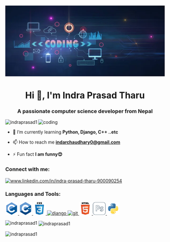 ![logo](https://github.com/Indraprasad1/trutorial/blob/main/coding%20image.jpg)
<h1 align="center">Hi 👋, I'm Indra Prasad Tharu</h1>
<h3 align="center">A passionate computer science developer from Nepal</h3>

<img align="right" alt="coding" width="400" scr="https://www.google.com/url?sa=i&url=https%3A%2F%2Fwww.pinterest.com%2Fpin%2F14214555052892764%2F&psig=AOvVaw119mBWAcUSspeI-U2Hjm6C&ust=1721303878660000&source=images&cd=vfe&opi=89978449&ved=0CBEQjRxqFwoTCJjdu4ODrocDFQAAAAAdAAAAABAw">

<p align="left"> <img src="https://komarev.com/ghpvc/?username=indraprasad1&label=Profile%20views&color=0e75b6&style=flat" alt="indraprasad1" /> </p>

- 🌱 I’m currently learning **Python, Django, C++ ..etc**

- 📫 How to reach me **indarchaudhary0@gmail.com**

- ⚡ Fun fact **I am funny😊**

<h3 align="left">Connect with me:</h3>
<p align="left">
<a href="https://linkedin.com/in/www.linkedin.com/in/indra-prasad-tharu-900090254" target="blank"><img align="center" src="https://raw.githubusercontent.com/rahuldkjain/github-profile-readme-generator/master/src/images/icons/Social/linked-in-alt.svg" alt="www.linkedin.com/in/indra-prasad-tharu-900090254" height="30" width="40" /></a>
</p>

<h3 align="left">Languages and Tools:</h3>
<p align="left"> <a href="https://www.cprogramming.com/" target="_blank" rel="noreferrer"> <img src="https://raw.githubusercontent.com/devicons/devicon/master/icons/c/c-original.svg" alt="c" width="40" height="40"/> </a> <a href="https://www.w3schools.com/cpp/" target="_blank" rel="noreferrer"> <img src="https://raw.githubusercontent.com/devicons/devicon/master/icons/cplusplus/cplusplus-original.svg" alt="cplusplus" width="40" height="40"/> </a> <a href="https://www.w3schools.com/css/" target="_blank" rel="noreferrer"> <img src="https://raw.githubusercontent.com/devicons/devicon/master/icons/css3/css3-original-wordmark.svg" alt="css3" width="40" height="40"/> </a> <a href="https://www.djangoproject.com/" target="_blank" rel="noreferrer"> <img src="https://cdn.worldvectorlogo.com/logos/django.svg" alt="django" width="40" height="40"/> </a> <a href="https://git-scm.com/" target="_blank" rel="noreferrer"> <img src="https://www.vectorlogo.zone/logos/git-scm/git-scm-icon.svg" alt="git" width="40" height="40"/> </a> <a href="https://www.w3.org/html/" target="_blank" rel="noreferrer"> <img src="https://raw.githubusercontent.com/devicons/devicon/master/icons/html5/html5-original-wordmark.svg" alt="html5" width="40" height="40"/> </a> <a href="https://www.photoshop.com/en" target="_blank" rel="noreferrer"> <img src="https://raw.githubusercontent.com/devicons/devicon/master/icons/photoshop/photoshop-line.svg" alt="photoshop" width="40" height="40"/> </a> <a href="https://www.python.org" target="_blank" rel="noreferrer"> <img src="https://raw.githubusercontent.com/devicons/devicon/master/icons/python/python-original.svg" alt="python" width="40" height="40"/> </a> </p>

<p><img align="left" src="https://github-readme-stats.vercel.app/api/top-langs?username=indraprasad1&show_icons=true&locale=en&layout=compact" alt="indraprasad1" /></p>

<p>&nbsp;<img align="center" src="https://github-readme-stats.vercel.app/api?username=indraprasad1&show_icons=true&locale=en" alt="indraprasad1" /></p>

<p><img align="center" src="https://github-readme-streak-stats.herokuapp.com/?user=indraprasad1&" alt="indraprasad1" /></p>

